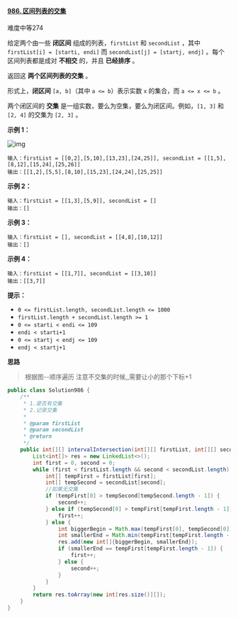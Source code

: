 #### [986. 区间列表的交集](https://leetcode.cn/problems/interval-list-intersections/)

难度中等274

给定两个由一些 **闭区间** 组成的列表，`firstList` 和 `secondList` ，其中 `firstList[i] = [starti, endi]` 而 `secondList[j] = [startj, endj]`
。每个区间列表都是成对 **不相交** 的，并且 **已经排序** 。

返回这 **两个区间列表的交集** 。

形式上，**闭区间** `[a, b]`（其中 `a <= b`）表示实数 `x` 的集合，而 `a <= x <= b` 。

两个闭区间的 **交集** 是一组实数，要么为空集，要么为闭区间。例如，`[1, 3]` 和 `[2, 4]` 的交集为 `[2, 3]` 。

**示例 1：**

![img](https://assets.leetcode.com/uploads/2019/01/30/interval1.png)

```
输入：firstList = [[0,2],[5,10],[13,23],[24,25]], secondList = [[1,5],[8,12],[15,24],[25,26]]
输出：[[1,2],[5,5],[8,10],[15,23],[24,24],[25,25]]
```

**示例 2：**

```
输入：firstList = [[1,3],[5,9]], secondList = []
输出：[]
```

**示例 3：**

```
输入：firstList = [], secondList = [[4,8],[10,12]]
输出：[]
```

**示例 4：**

```
输入：firstList = [[1,7]], secondList = [[3,10]]
输出：[[3,7]]
```

**提示：**

- `0 <= firstList.length, secondList.length <= 1000`
- `firstList.length + secondList.length >= 1`
- `0 <= starti < endi <= 109`
- `endi < starti+1`
- `0 <= startj < endj <= 109`
- `endj < startj+1`

**思路**

> 根据图--顺序遍历
> 注意不交集的时候,,需要让小的那个下标+1

```java
public class Solution986 {
    /**
     * 1.是否有交集
     * 2.记录交集
     *
     * @param firstList
     * @param secondList
     * @return
     */
    public int[][] intervalIntersection(int[][] firstList, int[][] secondList) {
        List<int[]> res = new LinkedList<>();
        int first = 0, second = 0;
        while (first < firstList.length && second < secondList.length) {
            int[] tempFirst = firstList[first];
            int[] tempSecond = secondList[second];
            //如果无交集
            if (tempFirst[0] > tempSecond[tempSecond.length - 1]) {
                second++;
            } else if (tempSecond[0] > tempFirst[tempFirst.length - 1]) {
                first++;
            } else {
                int biggerBegin = Math.max(tempFirst[0], tempSecond[0]);//更大的起始值
                int smallerEnd = Math.min(tempFirst[tempFirst.length - 1], tempSecond[tempSecond.length - 1]);//更小的结束值
                res.add(new int[]{biggerBegin, smallerEnd});
                if (smallerEnd == tempFirst[tempFirst.length - 1]) {
                    first++;
                } else {
                    second++;
                }
            }
        }
        return res.toArray(new int[res.size()][]);
    }
}
```